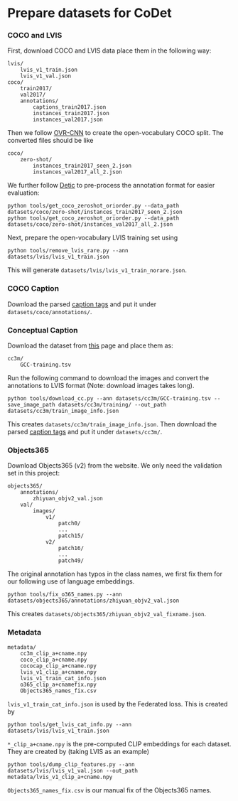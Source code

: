 # Prepare datasets for CoDet


### COCO and LVIS

First, download COCO and LVIS data place them in the following way:

```
lvis/
    lvis_v1_train.json
    lvis_v1_val.json
coco/
    train2017/
    val2017/
    annotations/
        captions_train2017.json
        instances_train2017.json 
        instances_val2017.json
```
Then we follow [OVR-CNN](https://github.com/alirezazareian/ovr-cnn/blob/master/ipynb/003.ipynb) to create the open-vocabulary COCO split. The converted files should be like 

```
coco/
    zero-shot/
        instances_train2017_seen_2.json
        instances_val2017_all_2.json
```

We further follow [Detic](https://github.com/facebookresearch/Detic/tree/main) to pre-process the annotation format for easier evaluation:

```
python tools/get_coco_zeroshot_oriorder.py --data_path datasets/coco/zero-shot/instances_train2017_seen_2.json
python tools/get_coco_zeroshot_oriorder.py --data_path datasets/coco/zero-shot/instances_val2017_all_2.json
```

Next, prepare the open-vocabulary LVIS training set using 

```
python tools/remove_lvis_rare.py --ann datasets/lvis/lvis_v1_train.json
```

This will generate `datasets/lvis/lvis_v1_train_norare.json`.

### COCO Caption
Download the parsed [caption tags](https://drive.google.com/file/d/1crYRxaL3atzAhL2Qut6Ojzzd2V3uXziV/view?usp=sharing) and put it under `datasets/coco/annotations/`.



### Conceptual Caption


Download the dataset from [this](https://ai.google.com/research/ConceptualCaptions/download) page and place them as:
```
cc3m/
    GCC-training.tsv
```

Run the following command to download the images and convert the annotations to LVIS format (Note: download images takes long).

~~~
python tools/download_cc.py --ann datasets/cc3m/GCC-training.tsv --save_image_path datasets/cc3m/training/ --out_path datasets/cc3m/train_image_info.json
~~~

This creates `datasets/cc3m/train_image_info.json`.
Then download the parsed [caption tags](https://drive.google.com/file/d/1l9elOs00jDeXQA80qtmMXauuCz3Jf2ok/view?usp=sharing) and put it under `datasets/cc3m/`.

### Objects365
Download Objects365 (v2) from the website. We only need the validation set in this project:
```
objects365/
    annotations/
        zhiyuan_objv2_val.json
    val/
        images/
            v1/
                patch0/
                ...
                patch15/
            v2/
                patch16/
                ...
                patch49/

```

The original annotation has typos in the class names, we first fix them for our following use of language embeddings.

```
python tools/fix_o365_names.py --ann datasets/objects365/annotations/zhiyuan_objv2_val.json
```
This creates `datasets/objects365/zhiyuan_objv2_val_fixname.json`.



### Metadata

```
metadata/
    cc3m_clip_a+cname.npy
    coco_clip_a+cname.npy
    cococap_clip_a+cname.npy
    lvis_v1_clip_a+cname.npy
    lvis_v1_train_cat_info.json
    o365_clip_a+cnamefix.npy
    Objects365_names_fix.csv
```

`lvis_v1_train_cat_info.json` is used by the Federated loss.
This is created by 
~~~
python tools/get_lvis_cat_info.py --ann datasets/lvis/lvis_v1_train.json
~~~

`*_clip_a+cname.npy` is the pre-computed CLIP embeddings for each dataset.
They are created by (taking LVIS as an example)
~~~
python tools/dump_clip_features.py --ann datasets/lvis/lvis_v1_val.json --out_path metadata/lvis_v1_clip_a+cname.npy
~~~

`Objects365_names_fix.csv` is our manual fix of the Objects365 names.